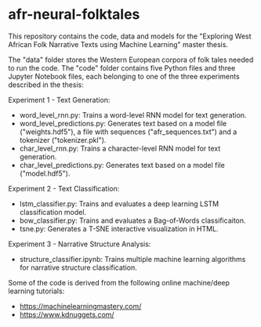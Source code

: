 # afr-neural-folktales
This repository contains the code, data and models for the "Exploring West African Folk Narrative Texts using Machine Learning" master thesis.

The "data" folder stores the Western European corpora of folk tales needed to run the code.
The "code" folder contains five Python files and three Jupyter Notebook files, each belonging to one of the three experiments described in the thesis:

Experiment 1 - Text Generation:
- word_level_rnn.py: Trains a word-level RNN model for text generation.
- word_level_predictions.py: Generates text based on a model file ("weights.hdf5"), a file with sequences ("afr_sequences.txt") and a tokenizer ("tokenizer.pkl").
- char_level_rnn.py: Trains a character-level RNN model for text generation.
- char_level_predictions.py: Generates text based on a model file ("model.hdf5").

Experiment 2 - Text Classification:
- lstm_classifier.py: Trains and evaluates a deep learning LSTM classification model.
- bow_classifier.py: Trains and evaluates a Bag-of-Words classificaiton.
- tsne.py: Generates a T-SNE interactive visualization in HTML.

Experiment 3 - Narrative Structure Analysis:
- structure_classifier.ipynb: Trains multiple machine learning algorithms for narrative structure classification.


Some of the code is derived from the following online machine/deep learning tutorials:

- https://machinelearningmastery.com/
- https://www.kdnuggets.com/
